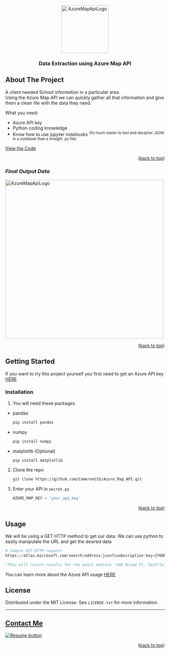 <a name="readme-top"></a>


<!-- PROJECT LOGO -->
<br />
<div align="center">
    <img src="https://github.com/user-attachments/assets/40d681d5-5b1f-4c93-bddc-83bc07cd5a5e" alt="AzureMapApiLogo" height="150">
  </a>

  <h3 align="center">Data Extraction using Azure Map API</h3>
</div>


<!-- ABOUT THE PROJECT -->
## About The Project

A client needed School information in a particular area. 
<br>
Using the Azure Map API we can quickly gather all that information and give them a clean file with the data they need.

What you need:
* Azure API key
* Python coding knowledge
* Know how to use jupyter notebooks 
<sup>(Its much easier to test and decipher JSON in a notebook than a straight .py file)</sup>

[View the Code](https://github.com/CameronCSS/Azure_Map_API/blob/master/Script1.ipynb)

<p align="right">(<a href="#readme-top">back to top</a>)</p>



### *Final Output Data*
 <img src="https://github.com/user-attachments/assets/da17c99d-ea7d-45ac-9d04-1b378df240d4" alt="AzureMapApiLogo" height="500">



<p align="right">(<a href="#readme-top">back to top</a>)</p>



<!-- GETTING STARTED -->
## Getting Started

If you want to try this project yourself you first need to get an Azure API key [HERE](https://azure.microsoft.com/en-us/products/azure-maps)

### Installation

1. You will need these packages
* pandas
  ```sh
  pip install pandas
  ```
* numpy
  ```sh
  pip install numpy
  ```
* matplotlib (Optional)
  ```sh
  pip install matplotlib
  ```


2. Clone the repo
   ```sh
   git clone https://github.com/CameronCSS/Azure_Map_API.git
   ```
3. Enter your API in `secret.py`
   ```py
   AZURE_MAP_KEY = 'your_api_key'
   ```

<p align="right">(<a href="#readme-top">back to top</a>)</p>



<!-- USAGE EXAMPLES -->
## Usage

We will be using a GET HTTP method to get our data. We can use python to easily manipulate the URL and get the desired data
```python
# Sample GET HTTP request
https://atlas.microsoft.com/search/address/json?&subscription-key={YOUR-AZURE_MAP_KEY}&api-version=1.0&language=en-US&query=400 Broad St, Seattle, WA 98109

"This will return results for the exact address '400 Broad St, Seattle, WA 98109'"
```

You can learn more about the Azure API usage [HERE](https://learn.microsoft.com/en-us/azure/azure-maps/how-to-search-for-address)



<!-- LICENSE -->
## License

Distributed under the MIT License. See `LICENSE.txt` for more information.



----

<a name="Contact"></a> 
## <a href="https://camdoesdata.com/#contact">Contact Me</a>

  </table>
  <p style="margin-left: auto;">
    <a href="https://drive.google.com/file/d/1YaM4hDtt2-79ShBVTN06Y3BU79LvFw6J/view?usp=sharing" target="_blank" rel="noopener noreferrer">
      <img src="https://user-images.githubusercontent.com/121735588/215364205-abdfc0ac-53db-4733-8d43-b57c1bafb802.png" alt="Resume button">
    </a>
  </p>
</div>


<p align="right">(<a href="#readme-top">back to top</a>)</p>


